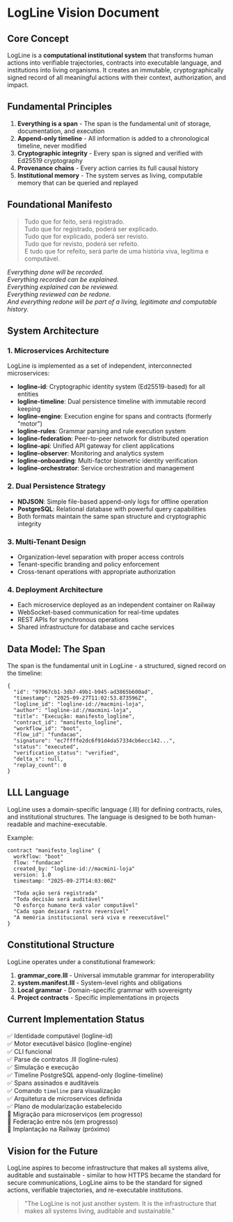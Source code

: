 # LogLine Vision Document

## Core Concept

LogLine is a **computational institutional system** that transforms human actions into verifiable trajectories, contracts into executable language, and institutions into living organisms. It creates an immutable, cryptographically signed record of all meaningful actions with their context, authorization, and impact.

## Fundamental Principles

1. **Everything is a span** - The span is the fundamental unit of storage, documentation, and execution
2. **Append-only timeline** - All information is added to a chronological timeline, never modified
3. **Cryptographic integrity** - Every span is signed and verified with Ed25519 cryptography
4. **Provenance chains** - Every action carries its full causal history
5. **Institutional memory** - The system serves as living, computable memory that can be queried and replayed

## Foundational Manifesto

> Tudo que for feito, será registrado.  
> Tudo que for registrado, poderá ser explicado.  
> Tudo que for explicado, poderá ser revisto.  
> Tudo que for revisto, poderá ser refeito.  
> E tudo que for refeito, será parte de uma história viva, legítima e computável.

*Everything done will be recorded.  
Everything recorded can be explained.  
Everything explained can be reviewed.  
Everything reviewed can be redone.  
And everything redone will be part of a living, legitimate and computable history.*

## System Architecture

### 1. Microservices Architecture

LogLine is implemented as a set of independent, interconnected microservices:

- **logline-id**: Cryptographic identity system (Ed25519-based) for all entities
- **logline-timeline**: Dual persistence timeline with immutable record keeping
- **logline-engine**: Execution engine for spans and contracts (formerly "motor")
- **logline-rules**: Grammar parsing and rule execution system
- **logline-federation**: Peer-to-peer network for distributed operation
- **logline-api**: Unified API gateway for client applications
- **logline-observer**: Monitoring and analytics system
- **logline-onboarding**: Multi-factor biometric identity verification
- **logline-orchestrator**: Service orchestration and management

### 2. Dual Persistence Strategy

- **NDJSON**: Simple file-based append-only logs for offline operation
- **PostgreSQL**: Relational database with powerful query capabilities
- Both formats maintain the same span structure and cryptographic integrity

### 3. Multi-Tenant Design

- Organization-level separation with proper access controls
- Tenant-specific branding and policy enforcement
- Cross-tenant operations with appropriate authorization

### 4. Deployment Architecture

- Each microservice deployed as an independent container on Railway
- WebSocket-based communication for real-time updates
- REST APIs for synchronous operations
- Shared infrastructure for database and cache services

## Data Model: The Span

The span is the fundamental unit in LogLine - a structured, signed record on the timeline:

```
{
  "id": "97967cb1-3db7-49b1-b945-ad3865b600ad",
  "timestamp": "2025-09-27T11:02:53.873596Z",
  "logline_id": "logline-id://macmini-loja",
  "author": "logline-id://macmini-loja",
  "title": "Execução: manifesto_logline",
  "contract_id": "manifesto_logline",
  "workflow_id": "boot",
  "flow_id": "fundacao",
  "signature": "ec7ffffe2dc6f91d4da57334cb6ecc142...",
  "status": "executed",
  "verification_status": "verified",
  "delta_s": null,
  "replay_count": 0
}
```

## LLL Language

LogLine uses a domain-specific language (.lll) for defining contracts, rules, and institutional structures. The language is designed to be both human-readable and machine-executable.

Example:
```lll
contract "manifesto_logline" {
  workflow: "boot"
  flow: "fundacao"
  created_by: "logline-id://macmini-loja"
  version: 1.0
  timestamp: "2025-09-27T14:03:00Z"
  
  "Toda ação será registrada"
  "Toda decisão será auditável" 
  "O esforço humano terá valor computável"
  "Cada span deixará rastro reversível"
  "A memória institucional será viva e reexecutável"
}
```

## Constitutional Structure

LogLine operates under a constitutional framework:

1. **grammar_core.lll** - Universal immutable grammar for interoperability
2. **system.manifest.lll** - System-level rights and obligations
3. **Local grammar** - Domain-specific grammar with sovereignty
4. **Project contracts** - Specific implementations in projects

## Current Implementation Status

✅ Identidade computável (logline-id)  
✅ Motor executável básico (logline-engine)  
✅ CLI funcional  
✅ Parse de contratos .lll (logline-rules)  
✅ Simulação e execução  
✅ Timeline PostgreSQL append-only (logline-timeline)  
✅ Spans assinados e auditáveis  
✅ Comando `timeline` para visualização  
✅ Arquitetura de microservices definida  
✅ Plano de modularização estabelecido  
🔄 Migração para microserviços (em progresso)  
🔄 Federação entre nós (em progresso)  
🔄 Implantação na Railway (próximo)

## Vision for the Future

LogLine aspires to become infrastructure that makes all systems alive, auditable and sustainable - similar to how HTTPS became the standard for secure communications, LogLine aims to be the standard for signed actions, verifiable trajectories, and re-executable institutions.

> "The LogLine is not just another system. It is the infrastructure that makes all systems living, auditable and sustainable."